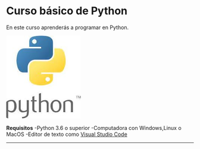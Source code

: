 # Curso básico de Python
En este curso aprenderás a programar en Python.

![Logo de python](imagenes\logopy.jpg)

**Requisitos** 
-Python 3.6 o superior
-Computadora con Windows,Linux o MacOS
-Editor de texto como         [Visual Studio Code](https://code.visualstudio.com/)

------------------------------------------------

